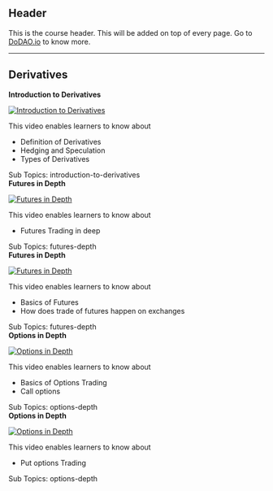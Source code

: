 ## Header
This is the course header. This will be added on top of every page. Go to [DoDAO.io](https://www.dodao.io) to know more.

 ---
 
 ## Derivatives
 
  **Introduction to Derivatives**
 
 [![Introduction to Derivatives](https://img.youtube.com/vi/LRgWGsrzMAU/0.jpg)](https://www.youtube.com/watch?v=LRgWGsrzMAU)     
 
 This video enables learners to know about
  * Definition of Derivatives
  * Hedging and Speculation   
  * Types of Derivatives
    
 
 Sub Topics: introduction-to-derivatives    
  **Futures in Depth**
 
 [![Futures in Depth](https://img.youtube.com/vi/TC8b9bL0900/0.jpg)](https://www.youtube.com/watch?v=TC8b9bL0900)     
 
 This video enables learners to know about
  * Futures Trading in deep 
    
 
 Sub Topics: futures-depth    
  **Futures in Depth**
 
 [![Futures in Depth](https://img.youtube.com/vi/nNX51v-Ve5g/0.jpg)](https://www.youtube.com/watch?v=nNX51v-Ve5g)     
 
 This video enables learners to know about
  * Basics of Futures 
  * How does trade of futures happen on exchanges
    
 
 Sub Topics: futures-depth    
  **Options in Depth**
 
 [![Options in Depth](https://img.youtube.com/vi/M86YwBWxygI/0.jpg)](https://www.youtube.com/watch?v=M86YwBWxygI)     
 
 This video enables learners to know about
  * Basics of Options Trading 
  * Call options
    
 
 Sub Topics: options-depth    
  **Options in Depth**
 
 [![Options in Depth](https://img.youtube.com/vi/npjO-c4abBk/0.jpg)](https://www.youtube.com/watch?v=npjO-c4abBk)     
 
 This video enables learners to know about
  * Put options Trading




  


  
    
 
 Sub Topics: options-depth    
 
